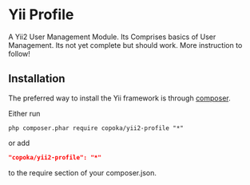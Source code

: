 Yii Profile
===========================
A Yii2 User Management Module.
Its Comprises basics of User Management.
Its not yet complete but should work.
More instruction to follow!

Installation
------------

The preferred way to install the Yii framework is through [composer](http://getcomposer.org/download/).

Either run

```
php composer.phar require copoka/yii2-profile "*"
```

or add

```json
"copoka/yii2-profile": "*"
```

to the require section of your composer.json.
